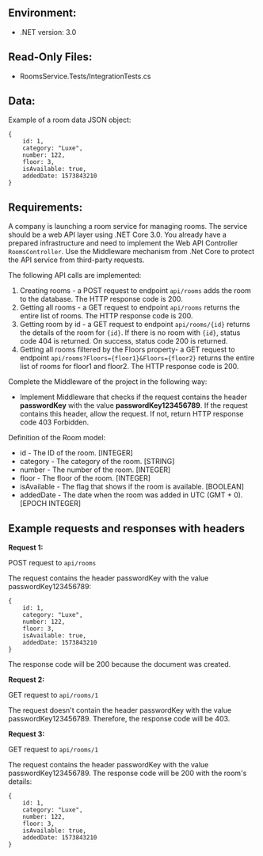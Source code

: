 ## Environment:  
- .NET version: 3.0

## Read-Only Files:   
- RoomsService.Tests/IntegrationTests.cs

## Data:  
Example of a room data JSON object:
```
{
    id: 1,
    category: "Luxe",
    number: 122,
    floor: 3,
    isAvailable: true,
    addedDate: 1573843210
}    
```

## Requirements:

A company is launching a room service for managing rooms. The service should be a web API layer using .NET Core 3.0. You already have a prepared infrastructure and need to implement the Web API Controller `RoomsController`. Use the Middleware mechanism from .Net Core to protect the API service from third-party requests.



The following API calls are implemented:

1. Creating rooms - a POST request to endpoint `api/rooms` adds the room to the database. The HTTP response code is 200.
2. Getting all rooms - a GET request to endpoint `api/rooms` returns the entire list of rooms. The HTTP response code is 200.
3. Getting room by id - a GET request to endpoint `api/rooms/{id}` returns the details of the room for `{id}`. If there is no room with `{id}`, status code 404 is returned. On success, status code 200 is returned.
4. Getting all rooms filtered by the Floors property- a GET request to endpoint `api/rooms?Floors={floor1}&Floors={floor2}` returns the entire list of rooms for floor1 and floor2. The HTTP response code is 200.



Complete the Middleware of the project in the following way:

- Implement Middleware that checks if the request contains the header **passwordKey** with the value **passwordKey123456789**. If the request contains this header, allow the request. If not, return HTTP response code 403 Forbidden.



Definition of the Room model:
+ id - The ID of the room. [INTEGER]
+ category - The category of the room. [STRING]
+ number - The number of the room. [INTEGER]
+ floor - The floor of the room. [INTEGER]
+ isAvailable - The flag that shows if the room is available. [BOOLEAN]
+ addedDate - The date when the room was added in UTC (GMT + 0). [EPOCH INTEGER]


## Example requests and responses with headers


**Request 1:**

POST request to `api/rooms`

The request contains the header passwordKey with the value passwordKey123456789:
```
{
    id: 1,
    category: "Luxe",
    number: 122,
    floor: 3,
    isAvailable: true,
    addedDate: 1573843210
}    
```

The response code will be 200 because the document was created.


**Request 2:**

GET request to `api/rooms/1`

The request doesn't contain the header passwordKey with the value passwordKey123456789. Therefore, the response code will be 403.



**Request 3:**

GET request to `api/rooms/1`

The request contains the header passwordKey with the value passwordKey123456789. The response code will be 200 with the room's details:
```
{
    id: 1,
    category: "Luxe",
    number: 122,
    floor: 3,
    isAvailable: true,
    addedDate: 1573843210
}    
```
